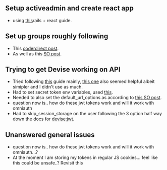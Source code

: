 <h2>Setup activeadmin and create react app</h2>
<ul>
  <li>using <a href='https://blog.heroku.com/a-rock-solid-modern-web-stack'>this</a>rails + react guide.</li>
</ul>

<h2>Set up groups roughly following</h2>
<ul>
  <li>This <a href='https://coderedirect.com/questions/272589/many-to-many-users-and-groups-but-groups-have-owners'>coderdirect post</a>.</li>
  <li>As well as this <a href='https://stackoverflow.com/questions/37972980/best-approach-for-assigning-user-roles-for-different-groups-in-rails-5'>SO post</a>.</li>
</ul>

<h2>Trying to get Devise working on API</h2>
<ul>
  <li>Tried following <a href='https://jameschambers.co.uk/rails-api'>this</a> guide mainly, <a href='https://medium.com/ruby-daily/a-devise-jwt-tutorial-for-authenticating-users-in-ruby-on-rails-ca214898318e'>this one</a> also seemed helpful albeit simipler and I didn't use as much.</li>
  <li>Had to set secret token env variables, used <a href='https://blog.devgenius.io/what-are-environment-variables-in-rails-6f7e97a0b164'>this</a>.</li>
  <li>Needed to also set the default_url_options as according to <a href='https://stackoverflow.com/questions/7219732/rails-missing-host-to-link-to-please-provide-host-parameter-or-set-default-ur'>this SO post</a>.</li>
  <li>question now is.. how do these jwt tokens work and will it work with omniauth
  <li>Had to skip_session_storage on the user following the 3 option half way down the docs for <a href='https://github.com/waiting-for-dev/devise-jwt'>devise:jwt</a>.</li>

</ul>

<h2>Unanswered general issues</h2>
<ul>
  <li>question now is.. how do these jwt tokens work and will it work with omniauth...?</li>
  <li>At the moment I am storing my tokens in regular JS cookies... feel like this could be unsafe..? Revisit this</li>
</ul>
